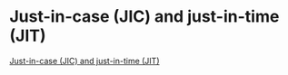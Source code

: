 # Just-in-case (JIC) and just-in-time (JIT)
[Just-in-case (JIC) and just-in-time (JIT)](http://textbook.stpauls.br/Business_Textbook/Operations_management_student/page_142.htm)

<!-- #Readable -->

<!-- {BearID:78499A2A-E9DC-4DAF-A13D-00083815230B-37104-000005401411356D} -->
